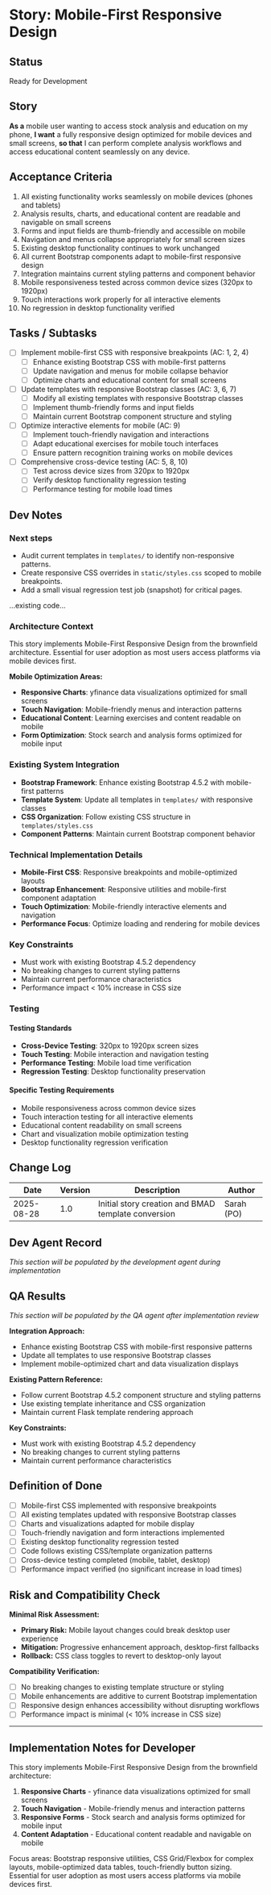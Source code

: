 <!-- Powered by BMAD™ Core -->

# Story: Mobile-First Responsive Design

## Status

Ready for Development

## Story

**As a** mobile user wanting to access stock analysis and education on my phone,
**I want** a fully responsive design optimized for mobile devices and small screens,
**so that** I can perform complete analysis workflows and access educational content seamlessly on any device.

## Acceptance Criteria

1. All existing functionality works seamlessly on mobile devices (phones and tablets)
2. Analysis results, charts, and educational content are readable and navigable on small screens
3. Forms and input fields are thumb-friendly and accessible on mobile
4. Navigation and menus collapse appropriately for small screen sizes
5. Existing desktop functionality continues to work unchanged
6. All current Bootstrap components adapt to mobile-first responsive design
7. Integration maintains current styling patterns and component behavior
8. Mobile responsiveness tested across common device sizes (320px to 1920px)
9. Touch interactions work properly for all interactive elements
10. No regression in desktop functionality verified

## Tasks / Subtasks

- [ ] Implement mobile-first CSS with responsive breakpoints (AC: 1, 2, 4)
  - [ ] Enhance existing Bootstrap CSS with mobile-first patterns
  - [ ] Update navigation and menus for mobile collapse behavior
  - [ ] Optimize charts and educational content for small screens
- [ ] Update templates with responsive Bootstrap classes (AC: 3, 6, 7)
  - [ ] Modify all existing templates with responsive Bootstrap classes
  - [ ] Implement thumb-friendly forms and input fields
  - [ ] Maintain current Bootstrap component structure and styling
- [ ] Optimize interactive elements for mobile (AC: 9)
  - [ ] Implement touch-friendly navigation and interactions
  - [ ] Adapt educational exercises for mobile touch interfaces
  - [ ] Ensure pattern recognition training works on mobile devices
- [ ] Comprehensive cross-device testing (AC: 5, 8, 10)
  - [ ] Test across device sizes from 320px to 1920px
  - [ ] Verify desktop functionality regression testing
  - [ ] Performance testing for mobile load times

## Dev Notes

### Next steps

- Audit current templates in `templates/` to identify non-responsive patterns.
- Create responsive CSS overrides in `static/styles.css` scoped to mobile breakpoints.
- Add a small visual regression test job (snapshot) for critical pages.

...existing code...

### Architecture Context

This story implements Mobile-First Responsive Design from the brownfield architecture. Essential for user adoption as most users access platforms via mobile devices first.

**Mobile Optimization Areas:**

- **Responsive Charts**: yfinance data visualizations optimized for small screens
- **Touch Navigation**: Mobile-friendly menus and interaction patterns
- **Educational Content**: Learning exercises and content readable on mobile
- **Form Optimization**: Stock search and analysis forms optimized for mobile input

### Existing System Integration

- **Bootstrap Framework**: Enhance existing Bootstrap 4.5.2 with mobile-first patterns
- **Template System**: Update all templates in `templates/` with responsive classes
- **CSS Organization**: Follow existing CSS structure in `templates/styles.css`
- **Component Patterns**: Maintain current Bootstrap component behavior

### Technical Implementation Details

- **Mobile-First CSS**: Responsive breakpoints and mobile-optimized layouts
- **Bootstrap Enhancement**: Responsive utilities and mobile-first component adaptation
- **Touch Optimization**: Mobile-friendly interactive elements and navigation
- **Performance Focus**: Optimize loading and rendering for mobile devices

### Key Constraints

- Must work with existing Bootstrap 4.5.2 dependency
- No breaking changes to current styling patterns
- Maintain current performance characteristics
- Performance impact < 10% increase in CSS size

### Testing

#### Testing Standards

- **Cross-Device Testing**: 320px to 1920px screen sizes
- **Touch Testing**: Mobile interaction and navigation testing
- **Performance Testing**: Mobile load time verification
- **Regression Testing**: Desktop functionality preservation

#### Specific Testing Requirements

- Mobile responsiveness across common device sizes
- Touch interaction testing for all interactive elements
- Educational content readability on small screens
- Chart and visualization mobile optimization testing
- Desktop functionality regression verification

## Change Log

| Date       | Version | Description                                         | Author     |
| ---------- | ------- | --------------------------------------------------- | ---------- |
| 2025-08-28 | 1.0     | Initial story creation and BMAD template conversion | Sarah (PO) |

## Dev Agent Record

_This section will be populated by the development agent during implementation_

## QA Results

_This section will be populated by the QA agent after implementation review_

**Integration Approach:**

- Enhance existing Bootstrap CSS with mobile-first responsive patterns
- Update all templates to use responsive Bootstrap classes
- Implement mobile-optimized chart and data visualization displays

**Existing Pattern Reference:**

- Follow current Bootstrap 4.5.2 component structure and styling patterns
- Use existing template inheritance and CSS organization
- Maintain current Flask template rendering approach

**Key Constraints:**

- Must work with existing Bootstrap 4.5.2 dependency
- No breaking changes to current styling patterns
- Maintain current performance characteristics

## Definition of Done

- [ ] Mobile-first CSS implemented with responsive breakpoints
- [ ] All existing templates updated with responsive Bootstrap classes
- [ ] Charts and visualizations adapted for mobile display
- [ ] Touch-friendly navigation and form interactions implemented
- [ ] Existing desktop functionality regression tested
- [ ] Code follows existing CSS/template organization patterns
- [ ] Cross-device testing completed (mobile, tablet, desktop)
- [ ] Performance impact verified (no significant increase in load times)

## Risk and Compatibility Check

**Minimal Risk Assessment:**

- **Primary Risk:** Mobile layout changes could break desktop user experience
- **Mitigation:** Progressive enhancement approach, desktop-first fallbacks
- **Rollback:** CSS class toggles to revert to desktop-only layout

**Compatibility Verification:**

- [ ] No breaking changes to existing template structure or styling
- [ ] Mobile enhancements are additive to current Bootstrap implementation
- [ ] Responsive design enhances accessibility without disrupting workflows
- [ ] Performance impact is minimal (< 10% increase in CSS size)

---

## Implementation Notes for Developer

This story implements Mobile-First Responsive Design from the brownfield architecture:

1. **Responsive Charts** - yfinance data visualizations optimized for small screens
2. **Touch Navigation** - Mobile-friendly menus and interaction patterns
3. **Responsive Forms** - Stock search and analysis forms optimized for mobile input
4. **Content Adaptation** - Educational content readable and navigable on mobile

Focus areas: Bootstrap responsive utilities, CSS Grid/Flexbox for complex layouts, mobile-optimized data tables, touch-friendly button sizing. Essential for user adoption as most users access platforms via mobile devices first.
